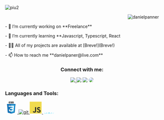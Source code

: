 ![piu2](https://user-images.githubusercontent.com/33014753/207770316-277b100e-ea03-4363-b478-87b9ef6b8e1b.gif)




<p align="right"> <img src="https://komarev.com/ghpvc/?username=danielpanner&label=Profile%20views&color=0e75b6&style=flat" alt="danielpanner" /> </p>

<p align="left">- 🔭 I’m currently working on **Freelance**</p>

<p align="left">- 🌱 I’m currently learning **Javascript, Typescript, React</p>


<p align="left">- 👨‍💻 All of my projects are available at [Breve!](Breve!)</p>

<p align="left">- 📫 How to reach me **danielpaner@live.com**</p>

<h3 align="center">Connect with me:</h3></p>
<div align="center"> 
<a href="https://instagram.com/danielpaner" target="_blank"><img src="https://img.shields.io/badge/-Instagram-%23E4405F?style=for-the-badge&logo=instagram&logoColor=white"</a>
<a href="https://www.youtube.com/channel/UCRX9WXmEmEevlX9Up1c4Frw" target="_blank"><img src="https://img.shields.io/badge/YouTube-FF0000?style=for-the-badge&logo=youtube&logoColor=white" target="_blank"></a>
<a href = "mailto:danielpaner@live.com"> <img src="https://img.shields.io/badge/-Gmail-%23333?style=for-the-badge&logo=gmail&logoColor=white" target="_blank"></a>
<a href="https://www.linkedin.com/in/daniel-souza-72a9b3231/" target="_blank"><img src="https://img.shields.io/badge/-LinkedIn-%230077B5?style=for-the-badge&logo=linkedin&logoColor=white" style="border-radius: 30px" target="_blank"></a> 
 </div>

<h3 align="left">Languages and Tools:</h3>
<p align="left"> <a href="https://www.w3schools.com/css/" target="_blank" rel="noreferrer"> <img src="https://raw.githubusercontent.com/devicons/devicon/master/icons/css3/css3-original-wordmark.svg" alt="css3" width="40" height="40"/> </a> <a href="https://git-scm.com/" target="_blank" rel="noreferrer"> <img src="https://www.vectorlogo.zone/logos/git-scm/git-scm-icon.svg" alt="git" width="40" height="4B8r3B4p7yhRXuBWLqsQ546WR43cqQwrbXMDFnBi6vSJBeif8tPW85a7r7DM961Jvk4hdryZoByEp8GC8HzsqJpRN4FxGM9://raw.githubusercontent.com/devicons/devicon/master/icons/html5/html5-original-wordmark.svg" alt="html5" width="4B8r3B4p7yhRXuBWLqsQ546WR43cqQwrbXMDFnBi6vSJBeif8tPW85a7r7DM961Jvk4hdryZoByEp8GC8HzsqJpRN4FxGM9="_blank" rel="noreferrer"> <img src="https://raw.githubusercontent.com/devicons/devicon/master/icons/javascript/javascript-original.svg" alt="javascript" width="40" height="40"/> </a> <a href="https://reactjs.org/" target="_blank" rel="noreferrer"> <img src="https://raw.githubusercontent.com/devicons/devicon/master/icons/react/react-original-wordmark.svg" alt="react" width="40" height="4B8r3B4p7yhRXuBWLqsQ546WR43cqQwrbXMDFnBi6vSJBeif8tPW85a7r7DM961Jvk4hdryZoByEp8GC8HzsqJpRN4FxGM9="https://raw.githubusercontent.com/devicons/devicon/master/icons/typescript/typescript-original.svg" alt="typescript" width="40" height="40"/> </a> </p>



